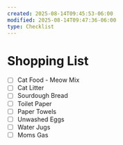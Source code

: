 ```yaml
---
created: 2025-08-14T09:45:53-06:00
modified: 2025-08-14T09:47:36-06:00
type: Checklist
---
```


# Shopping List

- [ ] Cat Food - Meow Mix
- [ ] Cat Litter
- [ ] Sourdough Bread
- [ ] Toilet Paper
- [ ] Paper Towels
- [ ] Unwashed Eggs
- [ ] Water Jugs
- [ ] Moms Gas
